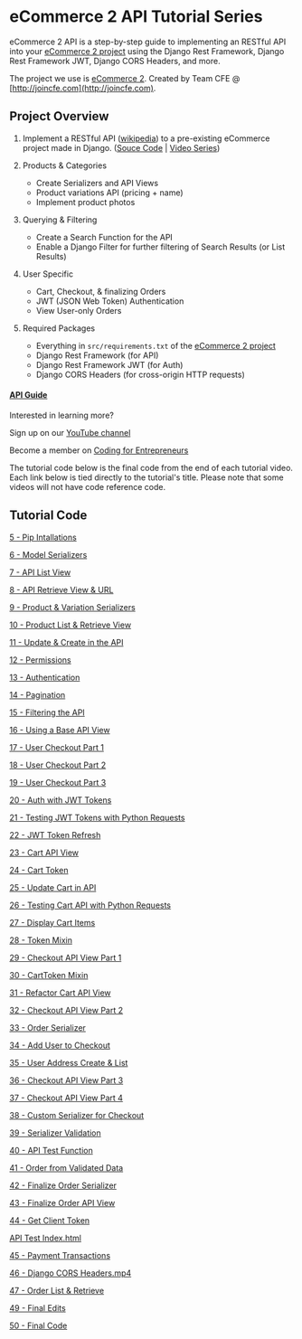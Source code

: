 eCommerce 2 **API** Tutorial Series
=========

eCommerce 2 API is a step-by-step guide to implementing an RESTful API into your [eCommerce 2 project](https://github.com/codingforentrepreneurs/ecommerce-2) using the Django Rest Framework, Django Rest Framework JWT, Django CORS Headers, and more. 

The project we use is [eCommerce 2](https://github.com/codingforentrepreneurs/ecommerce-2). Created by Team CFE @ [http://joincfe.com](http://joincfe.com).



## Project Overview

1. Implement a RESTful API ([wikipedia](https://en.wikipedia.org/wiki/Representational_state_transfer)) to a pre-existing eCommerce project made in Django. ([Souce Code](https://github.com/codingforentrepreneurs/ecommerce-2) | [Video Series](http://joincfe.com/projects/ecommerce-2))

2. Products & Categories
	- Create Serializers and API Views
	- Product variations API (pricing + name)
	- Implement product photos

3. Querying & Filtering
	- Create a Search Function for the API
	- Enable a Django Filter for further filtering of Search Results (or List Results)

4. User Specific
	- Cart, Checkout, & finalizing Orders
	- JWT (JSON Web Token) Authentication
	- View User-only Orders

5. Required Packages
	- Everything in `src/requirements.txt` of the [eCommerce 2 project](https://github.com/codingforentrepreneurs/ecommerce-2)
	- Django Rest Framework (for API)
	- Django Rest Framework JWT (for Auth)
	- Django CORS Headers (for cross-origin HTTP requests)


#### [API Guide](./api_guide.md)



Interested in learning more?

Sign up on our [YouTube channel](http://joincfe.com/youtube)

Become a member on [Coding for Entrepreneurs](http://joincfe.com/enroll)





The tutorial code below is the final code from the end of each tutorial video. Each link below is tied directly to the tutorial's title. Please note that some videos will not have code reference code.



## Tutorial Code


[5 - Pip Intallations](../../tree/41dc4eb252832a6e13235828c3d45a554240b410)

[6 - Model Serializers](../../tree/ba55946a1f544fe2b2b120c1cf236f1c0f3ebd88)

[7 - API List View](../../tree/e8793e5ebabe3fc309d2b94f49407ae7ba79cb8e)

[8 - API Retrieve View & URL](../../tree/dfb1e11817f856f19de1d242efb6f1aec8b55c7c)

[9 - Product & Variation Serializers](../../tree/93c6309dda6740384e3dec2e597e2a6b6577d39f)

[10 - Product List & Retrieve View](../../tree/a14a0d3f8f0d77321d3be19077626c71f4168de6)

[11 - Update & Create in the API](../../tree/2711dcea48ca3e457e7259c6f58f0e997739b47a)

[12 - Permissions](../../tree/98751539143cb866c41e43bcda980bcd15dfd2c0)

[13 - Authentication](../../tree/85addade05a099445d486391d91294d8b30e4a27)

[14 - Pagination](../../tree/f07d0895c753ebc7e4e708c4628c01d2316fa098)

[15 - Filtering the API](../../tree/7571b2656514b1c9970203fdb610b670bce327ad)

[16 - Using a Base API View](../../tree/36520cdb40b1f22282ab1af6b678270d62ddf021)

[17 - User Checkout Part 1](../../tree/3c5828d36a452431773927ea1c409ddc947d7f2d)

[18 - User Checkout Part 2](../../tree/de4f40fc0052032dc8f6bb166586c14bc78e006e)

[19 - User Checkout Part 3](../../tree/475491f3e0a08221a9b2e06d9c21c3a68252a392)

[20 - Auth with JWT Tokens](../../tree/44a974521efd507014f11c5446cf01c762342b1d)

[21 - Testing JWT Tokens with Python Requests](../../tree/6418b72838e251f763efd426e615f393973bc7ed)

[22 - JWT Token Refresh](../../tree/40d9769928a190dece439c93b85ddc488d2582c8)

[23 - Cart API View](../../tree/dd6448888389e2f82331ac7499c97b847bdaff45)

[24 - Cart Token](../../tree/3351f21d60e3485c7890b9733151f17d5b1e6e06)

[25 - Update Cart in API](../../tree/6973cae5d332e6b0e3bd5e4fee7f293ac5fd88d1)

[26 - Testing Cart API with Python Requests](../../tree/1eaa577e69ae4d7da82105616413b44ebd69bf9b)

[27 - Display Cart Items](../../tree/fb1ef3d7447afc14b2a1bd94382bb998f6c5199d)

[28 - Token Mixin](../../tree/b11ad324671f0b14e2e10fb8a7d525bb92e1307d)

[29 - Checkout API View Part 1](../../tree/d998bb123904642a1fa59c9139dd900b3f292d0e)

[30 - CartToken Mixin](../../tree/c5933309ddc99d5bc2cb0d127585a96cfde643b4)

[31 - Refactor Cart API View](../../tree/6c9a0783983c42e8c9fd20681d34e448a8fb618d)

[32 - Checkout API View Part 2](../../tree/b17555c86422582ad8ae9836516e78846285c6b3)

[33 - Order Serializer](../../tree/50a424bd74d4cd20f9fa5e27af9b43717d72cf21)

[34 - Add User to Checkout](../../tree/50a424bd74d4cd20f9fa5e27af9b43717d72cf21)

[35 - User Address Create & List](../../tree/b5f02b22ab2392a554ceb5d78d7fd159bc01ce35)

[36 - Checkout API View Part 3](../../tree/eb8bb1fe54b03f92d45df7f0b5d0776c47b94444)

[37 - Checkout API View Part 4](../../tree/eb8bb1fe54b03f92d45df7f0b5d0776c47b94444)

[38 - Custom Serializer for Checkout](../../tree/f15058d737b736fd764181c3afa8c98b45ef95d3)

[39 - Serializer Validation](../../tree/3ab5e9159835fa297063e4278916cef5c4e1c77c)

[40 - API Test Function](../../tree/79f995a27b35d54f14f596181530486cc410a362)

[41 - Order from Validated Data](../../tree/37202faebde14ab62d9b127ed878fee40cb87abf)

[42 - Finalize Order Serializer](../../tree/a9c6e98052b5d6215440be3943d18ff5953e5f8a)

[43 - Finalize Order API View](../../tree/1b24aafd0a87963588881da76b5234e7e31d0d01)

[44 - Get Client Token](../../tree/952366f1a0c174850dfa398c414d4bc8e2d7a3d9)

[API Test Index.html](../../tree/7aadc1a4447b4187af9deea57d9b5b0ac8ce01cf)

[45 - Payment Transactions](../../tree/31d120bd2008b2d266a79010cbe8c566b31381a3)

[46 - Django CORS Headers.mp4](../../tree/5b6d9de8e3f58c2c93638bc88fd3b257b8623ca0)

[47 - Order List & Retrieve](../../tree/7e8f8e04dfd8290a7d72b0bc4a3ee78316e7c54a)

[49 - Final Edits](../../tree/c4e59aa13e4682f147314637dcfb3f6d38af939d)

[50 - Final Code](../../tree/2e03047e4a58a7a51bf49a9eeff997820df1ac72)


